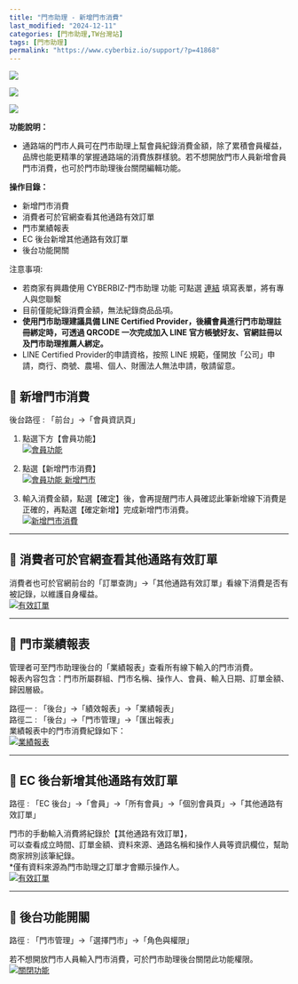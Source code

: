 ```yaml
---
title: "門市助理 - 新增門市消費"
last_modified: "2024-12-11"
categories: [門市助理,TW台灣站]
tags: [門市助理]
permalink: "https://www.cyberbiz.io/support/?p=41868"
---
```


![](https://www.cyberbiz.io/support/wp-content/uploads/適用站別.png)

[![](https://www.cyberbiz.io/support/wp-content/uploads/台灣站.png)](https://www.cyberbiz.io/support/?page_id=2490)

[![](https://www.cyberbiz.io/support/wp-content/uploads/門市助理.png)](https://www.cyberbiz.io/support/?page_id=42126)

**功能說明：**  

* 通路端的門市人員可在門市助理上幫會員紀錄消費金額，除了累積會員權益，品牌也能更精準的掌握通路端的消費族群樣貌。若不想開放門市人員新增會員門市消費，也可於門市助理後台關閉編輯功能。

**操作目錄：**

* 新增門市消費
* 消費者可於官網查看其他通路有效訂單
* 門市業績報表
* EC 後台新增其他通路有效訂單
* 後台功能開關

注意事項:  

* 若商家有興趣使用 CYBERBIZ-門市助理 功能 可點選 [連結](https://docs.google.com/forms/d/e/1FAIpQLScAzqU3OckpsS-XBy3yvioKksDBazronFTuEl_RBonxCATHaQ/viewform) 填寫表單，將有專人與您聯繫
* 目前僅能紀錄消費金額，無法紀錄商品品項。
* **使用門市助理建議具備 LINE Certified Provider，後續會員進行門市助理註冊綁定時，可透過 QRCODE 一次完成加入 LINE 官方帳號好友、官網註冊以及門市助理推薦人綁定。**
* LINE Certified Provider的申請資格，按照 LINE 規範，僅開放「公司」申請，商行、商號、農場、個人、財團法人無法申請，敬請留意。

## 📌 新增門市消費


後台路徑 :  「前台」→「會員資訊頁」  


1. 點選下方【會員功能】  
[![會員功能](https://www.cyberbiz.io/support/wp-content/uploads/門市助理-新增門市消費01.png)](https://www.cyberbiz.io/support/wp-content/uploads/門市助理-新增門市消費01.png)



2. 點選【新增門市消費】  
[![會員功能 新增門市](https://www.cyberbiz.io/support/wp-content/uploads/門市助理-新增門市消費02.png)](https://www.cyberbiz.io/support/wp-content/uploads/門市助理-新增門市消費02.png)



3. 輸入消費金額，點選【確定】後，會再提醒門市人員確認此筆新增線下消費是正確的，再點選【確定新增】完成新增門市消費。  
[![新增門市消費](https://www.cyberbiz.io/support/wp-content/uploads/門市助理-新增門市消費03.png)](https://www.cyberbiz.io/support/wp-content/uploads/門市助理-新增門市消費03.png)



* * *

## 📌 消費者可於官網查看其他通路有效訂單


消費者也可於官網前台的「訂單查詢」→「其他通路有效訂單」看線下消費是否有被記錄，以維護自身權益。  
[![有效訂單](https://www.cyberbiz.io/support/wp-content/uploads/門市助理-新增門市消費04.png)](https://www.cyberbiz.io/support/wp-content/uploads/門市助理-新增門市消費04.png)

* * *

## 📌 門市業績報表


管理者可至門市助理後台的「業績報表」查看所有線下輸入的門市消費。  
報表內容包含：門市所屬群組、門市名稱、操作人、會員、輸入日期、訂單金額、歸因層級。  

路徑一 : 「後台」→「績效報表」→「業績報表」  
路徑二 : 「後台」→「門市管理」→「匯出報表」  
業績報表中的門市消費紀錄如下：  
[![業績報表](https://www.cyberbiz.io/support/wp-content/uploads/門市助理-新增門市消費05.png)](https://www.cyberbiz.io/support/wp-content/uploads/門市助理-新增門市消費05.png)

* * *

## 📌 EC 後台新增其他通路有效訂單


路徑 : 「EC 後台」→「會員」→「所有會員」→「個別會員頁」→「其他通路有效訂單」  

門市的手動輸入消費將紀錄於【其他通路有效訂單】，  
可以查看成立時間、訂單金額、資料來源、通路名稱和操作人員等資訊欄位，幫助商家辨別該筆紀錄。  
*僅有資料來源為門市助理之訂單才會顯示操作人。   
[![有效訂單](https://www.cyberbiz.io/support/wp-content/uploads/門市助理-新增門市消費06.png)](https://www.cyberbiz.io/support/wp-content/uploads/門市助理-新增門市消費06.png)

* * *

## 📌 後台功能開關


路徑 : 「門市管理」→「選擇門市」→「角色與權限」  

若不想開放門市人員輸入門市消費，可於門市助理後台關閉此功能權限。  
[![關閉功能](https://www.cyberbiz.io/support/wp-content/uploads/門市助理-新增門市消費07.png)](https://www.cyberbiz.io/support/wp-content/uploads/門市助理-新增門市消費07.png)

